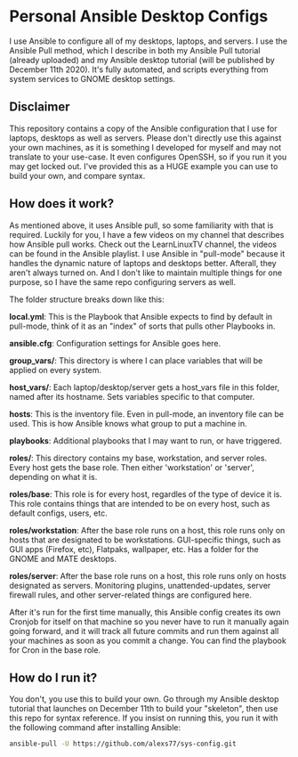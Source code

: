 # Personal Ansible Desktop Configs

I use Ansible to configure all of my desktops, laptops, and servers. I
use the Ansible Pull method, which I describe in both my Ansible Pull
tutorial (already uploaded) and my Ansible desktop tutorial (will be
published by December 11th 2020). It's fully automated, and scripts
everything from system services to GNOME desktop settings.

## Disclaimer

This repository contains a copy of the Ansible configuration that I use
for laptops, desktops as well as servers. Please don't directly use this
against your own machines, as it is something I developed for myself and
may not translate to your use-case. It even configures OpenSSH, so if
you run it you may get locked out. I've provided this as a HUGE example
you can use to build your own, and compare syntax.

## How does it work?

As mentioned above, it uses Ansible pull, so some familiarity with that
is required. Luckily for you, I have a few videos on my channel that
describes how Ansible pull works. Check out the LearnLinuxTV channel,
the videos can be found in the Ansible playlist. I use Ansible in
"pull-mode" because it handles the dynamic nature of laptops and
desktops better. Afterall, they aren't always turned on. And I don't
like to maintain multiple things for one purpose, so I have the same
repo configuring servers as well.

The folder structure breaks down like this:

**local.yml**: This is the Playbook that Ansible expects to find by
default in pull-mode, think of it as an "index" of sorts that pulls
other Playbooks in.

**ansible.cfg**: Configuration settings for Ansible goes here.

**group_vars/**: This directory is where I can place variables that will
be applied on every system.

**host_vars/**: Each laptop/desktop/server gets a host_vars file in this
folder, named after its hostname. Sets variables specific to that
computer.

**hosts**: This is the inventory file. Even in pull-mode, an inventory
file can be used. This is how Ansible knows what group to put a machine
in.

**playbooks**: Additional playbooks that I may want to run, or have
triggered.

**roles/**: This directory contains my base, workstation, and server
roles. Every host gets the base role. Then either 'workstation' or
'server', depending on what it is.

**roles/base**: This role is for every host, regardles of the type of
device it is. This role contains things that are intended to be on every
host, such as default configs, users, etc.

**roles/workstation**: After the base role runs on a host, this role
runs only on hosts that are designated to be workstations. GUI-specific
things, such as GUI apps (Firefox, etc), Flatpaks, wallpaper, etc. Has a
folder for the GNOME and MATE desktops.

**roles/server**: After the base role runs on a host, this role runs
only on hosts designated as servers. Monitoring plugins,
unattended-updates, server firewall rules, and other server-related
things are configured here.

After it's run for the first time manually, this Ansible config creates
its own Cronjob for itself on that machine so you never have to run it
manually again going forward, and it will track all future commits and
run them against all your machines as soon as you commit a change. You
can find the playbook for Cron in the base role.

## How do I run it?

You don't, you use this to build your own. Go through my Ansible desktop
tutorial that launches on December 11th to build your "skeleton", then
use this repo for syntax reference. If you insist on running this, you
run it with the following command after installing Ansible:

```sh
ansible-pull -U https://github.com/alexs77/sys-config.git
```
